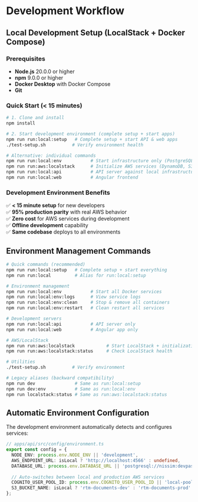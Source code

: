 # Development Workflow

## Local Development Setup (LocalStack + Docker Compose)

### Prerequisites
- **Node.js** 20.0.0 or higher
- **npm** 9.0.0 or higher  
- **Docker Desktop** with Docker Compose
- **Git**

### Quick Start (< 15 minutes)

```bash
# 1. Clone and install
npm install

# 2. Start development environment (complete setup + start apps)
npm run run:local:setup   # Complete setup + start API & web apps
./test-setup.sh          # Verify environment health

# Alternative: individual commands
npm run run:local:env           # Start infrastructure only (PostgreSQL, Redis, LocalStack)
npm run run:aws:localstack      # Initialize AWS services (DynamoDB, S3)
npm run run:local:api           # API server against local infrastructure  
npm run run:local:web           # Angular frontend
```

### Development Environment Benefits
✅ **< 15 minute setup** for new developers  
✅ **95% production parity** with real AWS behavior  
✅ **Zero cost** for AWS services during development  
✅ **Offline development** capability  
✅ **Same codebase** deploys to all environments

## Environment Management Commands

```bash
# Quick commands (recommended)
npm run run:local:setup   # Complete setup + start everything
npm run run:local         # Alias for run:local:setup

# Environment management
npm run run:local:env           # Start all Docker services
npm run run:local:env:logs      # View service logs  
npm run run:local:env:clean     # Stop & remove all containers
npm run run:local:env:restart   # Clean restart all services

# Development servers
npm run run:local:api           # API server only
npm run run:local:web           # Angular app only

# AWS/LocalStack
npm run run:aws:localstack            # Start LocalStack + initialization
npm run run:aws:localstack:status     # Check LocalStack health

# Utilities
./test-setup.sh          # Verify environment

# Legacy aliases (backward compatibility)
npm run dev               # Same as run:local:setup
npm run dev:env           # Same as run:local:env
npm run localstack:status # Same as run:aws:localstack:status
```

## Automatic Environment Configuration

The development environment automatically detects and configures services:

```typescript
// apps/api/src/config/environment.ts
export const config = {
  NODE_ENV: process.env.NODE_ENV || 'development',
  AWS_ENDPOINT_URL: isLocal ? 'http://localhost:4566' : undefined,
  DATABASE_URL: process.env.DATABASE_URL || 'postgresql://nissim:devpass123@localhost:5432/travel_manager_dev',
  
  // Auto-switches between local and production AWS services
  COGNITO_USER_POOL_ID: process.env.COGNITO_USER_POOL_ID || 'local-pool-id',
  S3_BUCKET_NAME: isLocal ? 'rtm-documents-dev' : 'rtm-documents-prod'
};
```
